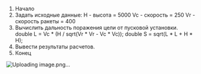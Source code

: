 1. Начало
2. Задать исходные данные:
   H - высота = 5000
   Vc - скорость = 250
   Vr - скорость ракеты = 400
3. Вычислить дальность поражения цели от пусковой установки.
   double L = Vc * (H / sqrt(Vr * Vr - Vc * Vc));
   double S = sqrt(L * L + H * H);
4. Вывести результаты расчетов.
5. Конец

![Uploading image.png…]()
